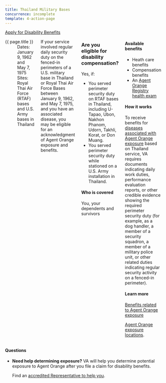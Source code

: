 ```yaml
---
title: Thailand Military Bases
concurrence: incomplete
template: 4-action-page
---
```


<div class="main" role="main" markdown="0">

<div class="action-bar">
  <div class="row">
    <div class="small-12 columns">
      <a class="usa-button-primary" href="/disability-benefits/apply-for-benefits/">Apply for Disability Benefits</a>
    </div>
  </div>
</div>

<div class="section one" markdown="0">
<div class="primary" markdown="0">
<div class="row" markdown="0">
<div class="small-12 medium-8 columns" markdown="0">

<dl class="panel-list plain">
<dt>{{ page.title }}</dt>
<dd>Dates: January 9, 1962 and May 7, 1975</dd>
<dd>Sites: Royal Thai Air Force (RTAF) bases and U.S. Army bases in Thailand</dd>
</dl>
<div markdown="1">
<p>If your service involved regular daily security duty on the fenced-in perimeters of a U.S. military base in Thailand or Royal Thai Air Force Bases between January 9, 1962, and May 7, 1975, and you have an associated disease, you may be eligible for an acknowledgment of Agent Orange exposure and benefits.</p>
</div>
<div class="call-out" markdown="1">

### Are you eligible for disability compensation?

Yes, if:

- You served perimeter security duty on RTAF bases in Thailand, including U-Tapao, Ubon, Nakhon Phanom, Udorn, Takhli, Korat, or Don Muang.
- You served perimeter security duty while stationed on a U.S. Army installation in Thailand.

#### Who is covered

You, your dependents and survivors

</div>

<div markdown="1">

#### Available benefits
- Heath care benefits
- Compensation benefits
- An [Agent Orange Registry health exam](/disability-benefits/conditions/exposure-to-hazardous-materials/agent-orange/registry-health-exam/)


#### How it works
To receive benefits for [diseases associated with Agent Orange exposure](//disability-benefits/conditions/exposure-to-hazardous-materials/agent-orange/diseases/) based on Thailand service, VA requires documents indicating daily work duties, performance evaluation reports, or other credible evidence showing the required perimeter security duty (for example, as a dog handler, a member of a security squadron, a member of a military police unit, or other related duties indicating regular security activity on a fenced-in perimeter).

#### Learn more
[Benefits related to Agent Orange exposure](http://www.publichealth.va.gov/exposures/agentorange/benefits/index.asp)

[Agent Orange exposure locations](//disability-benefits/conditions/exposure-to-hazardous-materials/agent-orange/).

</div>
</div>

<div class="small-12 medium-4 columns" markdown="0">
<div markdown="0">

<h4 class="highlight">Questions</h4>

<ul class="plain">

<li markdown="1">

**Need help determining exposure?**
VA will help you determine potential exposure to Agent Orange after you file a claim for disability benefits.

Find an [accredited Representative to help you](/disability-benefits/apply-for-benefits/help/index.html).
</li>
</ul>

</div>
</div>

</div>
</div>
</div>
